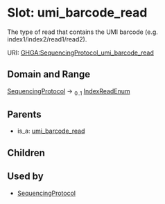
# Slot: umi_barcode_read


The type of read that contains the UMI barcode (e.g. index1/index2/read1/read2).

URI: [GHGA:SequencingProtocol_umi_barcode_read](https://w3id.org/GHGA/SequencingProtocol_umi_barcode_read)


## Domain and Range

[SequencingProtocol](SequencingProtocol.md) &#8594;  <sub>0..1</sub> [IndexReadEnum](IndexReadEnum.md)

## Parents

 *  is_a: [umi_barcode_read](umi_barcode_read.md)

## Children


## Used by

 * [SequencingProtocol](SequencingProtocol.md)

